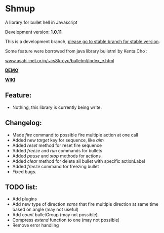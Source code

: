 # Shmup
A library for bullet hell in Javascript

Development version: **1.0.11**

This is a development branch, [please go to stable branch for stable version](https://github.com/Trung0246/Shmup/tree/stable).

Some feature were borrowed from java library bulletml by Kenta Cho :

www.asahi-net.or.jp/~cs8k-cyu/bulletml/index_e.html

[**DEMO**](http://codepen.io/Trung0246/pen/EgAyRZ)

[**WIKI**](https://github.com/Trung0246/Shmup/wiki)

## Feature:
* Nothing, this library is currently being write.

## Changelog:
* Made *fire* command to possible fire multiple action at one call
* Added new *target* key for sequence, like *aim*
* Added *reset* method for reset fire sequence
* Added *freeze* and *run* commands for bullets
* Added *pause* and *stop* methods for actions
* Added *clear* method for delete all bullet with specific actionLabel
* Added *freeze* command for freezing bullet
* Fixed bugs.

## TODO list:
* Add plugins
* Add new type of direction *same* that fire multiple direction at same time based on angle (may not useful)
* Add *count* bulletGroup (may not possible)
* Compress *extend* function to one (may not possible)
* Remove error handling
